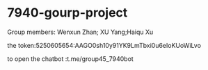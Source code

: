 # 7940-gourp-project
Group members:
Wenxun Zhan; XU Yang;Haiqu Xu 

the token:5250605654:AAGO0sh10y91YK9LmTbxi0u6eIoKUoWiLvo

to open the chatbot :t.me/group45_7940bot
